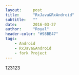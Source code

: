 ```yaml
---
layout:     post
title:      "RxJava&RxAndroid"
subtitle:   ""
date:       2016-03-27
author:     "Royal"
header-color: "#98BE47"
tags:
    - Android
    - RxJava&Android
    - fork Project
---
```

123123